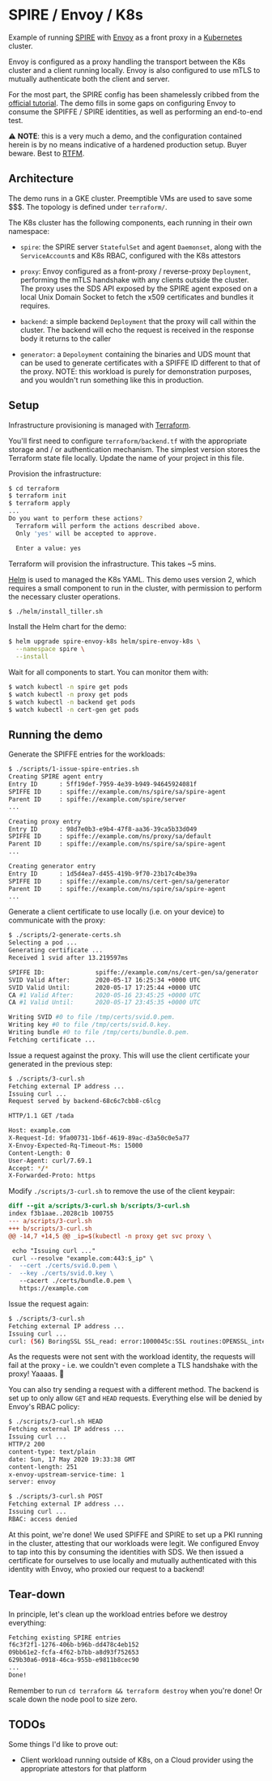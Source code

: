 SPIRE / Envoy / K8s
===================

Example of running [SPIRE](ihttps://spiffe.io/spire/) with
[Envoy](https://www.envoyproxy.io/) as a front proxy in a
[Kubernetes](https://kubernetes.io/) cluster.

Envoy is configured as a proxy handling the transport between the K8s cluster
and a client running locally. Envoy is also configured to use mTLS to mutually
authenticate both the client and server.

For the most part, the SPIRE config has been shamelessly cribbed from the
[official tutorial](https://github.com/spiffe/spire-tutorials). The demo fills
in some gaps on configuring Envoy to consume the SPIFFE / SPIRE identities, as
well as performing an end-to-end test.

⚠️ **NOTE**: this is a very much a demo, and the configuration contained herein
is by no means indicative of a hardened production setup. Buyer beware. Best to
[RTFM](https://spiffe.io/spire/docs/).

## Architecture

The demo runs in a GKE cluster. Preemptible VMs are used to save some $$$. The
topology is defined under `terraform/`.

The K8s cluster has the following components, each running in their own
namespace:

- `spire`: the SPIRE server `StatefulSet` and agent `Daemonset`, along with
  the `ServiceAccount`s and K8s RBAC, configured with the K8s attestors

- `proxy`: Envoy configured as a front-proxy / reverse-proxy `Deployment`,
  performing the mTLS handshake with any clients outside the cluster. The proxy
  uses the SDS API exposed by the SPIRE agent exposed on a local Unix Domain
  Socket to fetch the x509 certificates and bundles it requires.

- `backend`: a simple backend `Deployment` that the proxy will call within the
  cluster. The backend will echo the request is received in the response body
  it returns to the caller

- `generator`: a `Depoloyment` containing the binaries and UDS mount that can
  be used to generate certificates with a SPIFFE ID different to that of the
  proxy. NOTE: this workload is purely for demonstration purposes, and you
  wouldn't run something like this in production.

## Setup

Infrastructure provisioning is managed with
[Terraform](https://www.terraform.io/).

You'll first need to configure `terraform/backend.tf` with the appropriate
storage and / or authentication mechanism. The simplest version stores the
Terraform state file locally. Update the name of your project in this file.

Provision the infrastructure:

```bash
$ cd terraform
$ terraform init
$ terraform apply
...
Do you want to perform these actions?
  Terraform will perform the actions described above.
  Only 'yes' will be accepted to approve.

  Enter a value: yes
```

Terraform will provision the infrastructure. This takes ~5 mins.

[Helm](https://helm.sh/) is used to managed the K8s YAML. This demo uses
version 2, which requires a small component to run in the cluster, with
permission to perform the necessary cluster operations.

```bash
$ ./helm/install_tiller.sh
```

Install the Helm chart for the demo:

```bash
$ helm upgrade spire-envoy-k8s helm/spire-envoy-k8s \
  --namespace spire \
  --install
```

Wait for all components to start. You can monitor them with:

```bash
$ watch kubectl -n spire get pods
$ watch kubectl -n proxy get pods
$ watch kubectl -n backend get pods
$ watch kubectl -n cert-gen get pods
```

## Running the demo

Generate the SPIFFE entries for the workloads:

```bash
$ ./scripts/1-issue-spire-entries.sh
Creating SPIRE agent entry
Entry ID      : 5ff19def-7959-4e39-b949-94645924081f
SPIFFE ID     : spiffe://example.com/ns/spire/sa/spire-agent
Parent ID     : spiffe://example.com/spire/server
...

Creating proxy entry
Entry ID      : 98d7e0b3-e9b4-47f8-aa36-39ca5b33d049
SPIFFE ID     : spiffe://example.com/ns/proxy/sa/default
Parent ID     : spiffe://example.com/ns/spire/sa/spire-agent
...

Creating generator entry
Entry ID      : 1d5d4ea7-d455-419b-9f70-23b17c4be39a
SPIFFE ID     : spiffe://example.com/ns/cert-gen/sa/generator
Parent ID     : spiffe://example.com/ns/spire/sa/spire-agent
...
```

Generate a client certificate to use locally (i.e. on your device) to
communicate with the proxy:

```bash
$ ./scripts/2-generate-certs.sh
Selecting a pod ...
Generating certificate ...
Received 1 svid after 13.219597ms

SPIFFE ID:              spiffe://example.com/ns/cert-gen/sa/generator
SVID Valid After:       2020-05-17 16:25:34 +0000 UTC
SVID Valid Until:       2020-05-17 17:25:44 +0000 UTC
CA #1 Valid After:      2020-05-16 23:45:25 +0000 UTC
CA #1 Valid Until:      2020-05-17 23:45:35 +0000 UTC

Writing SVID #0 to file /tmp/certs/svid.0.pem.
Writing key #0 to file /tmp/certs/svid.0.key.
Writing bundle #0 to file /tmp/certs/bundle.0.pem.
Fetching certificate ...
```

Issue a request against the proxy. This will use the client certificate your
generated in the previous step:

```bash
$ ./scripts/3-curl.sh
Fetching external IP address ...
Issuing curl ...
Request served by backend-68c6c7cbb8-c6lcg

HTTP/1.1 GET /tada

Host: example.com
X-Request-Id: 9fa00731-1b6f-4619-89ac-d3a50c0e5a77
X-Envoy-Expected-Rq-Timeout-Ms: 15000
Content-Length: 0
User-Agent: curl/7.69.1
Accept: */*
X-Forwarded-Proto: https
```

Modify `./scripts/3-curl.sh` to remove the use of the client keypair:

```diff
diff --git a/scripts/3-curl.sh b/scripts/3-curl.sh
index f3b1aae..2028c1b 100755
--- a/scripts/3-curl.sh
+++ b/scripts/3-curl.sh
@@ -14,7 +14,5 @@ _ip=$(kubectl -n proxy get svc proxy \

 echo "Issuing curl ..."
 curl --resolve "example.com:443:$_ip" \
-  --cert ./certs/svid.0.pem \
-  --key ./certs/svid.0.key \
   --cacert ./certs/bundle.0.pem \
   https://example.com
```

Issue the request again:

```bash
$ ./scripts/3-curl.sh
Fetching external IP address ...
Issuing curl ...
curl: (56) BoringSSL SSL_read: error:1000045c:SSL routines:OPENSSL_internal:TLSV1_CERTIFICATE_REQUIRED, errno 0
```

As the requests were not sent with the workload identity, the requests will
fail at the proxy - i.e. we couldn't even complete a TLS handshake with the
proxy! Yaaaas. 💪

You can also try sending a request with a different method. The backend is set
up to only allow `GET` and `HEAD` requests. Everything else will be denied by
Envoy's RBAC policy:

```bash
$ ./scripts/3-curl.sh HEAD
Fetching external IP address ...
Issuing curl ...
HTTP/2 200
content-type: text/plain
date: Sun, 17 May 2020 19:33:38 GMT
content-length: 251
x-envoy-upstream-service-time: 1
server: envoy

$ ./scripts/3-curl.sh POST
Fetching external IP address ...
Issuing curl ...
RBAC: access denied
```

At this point, we're done! We used SPIFFE and SPIRE to set up a PKI running in
the cluster, attesting that our workloads were legit. We configured Envoy to
tap into this by consuming the identities with SDS. We then issued a
certificate for ourselves to use locally and mutually authenticated with this
identity with Envoy, who proxied our request to a backend!

## Tear-down

In principle, let's clean up the workload entries before we destroy everything:

```bash
Fetching existing SPIRE entries
f6c3f2f1-1276-406b-b96b-dd478c4eb152
09bb61e2-fcfa-4f62-b7bb-a8d93f752653
629b30a6-0918-46ca-955b-e9811b8cec90
...
Done!
```

Remember to run `cd terraform && terraform destroy` when you're done! Or scale
down the node pool to size zero.

## TODOs

Some things I'd like to prove out:

- Client workload running outside of K8s, on a Cloud provider using the
  appropriate attestors for that platform
